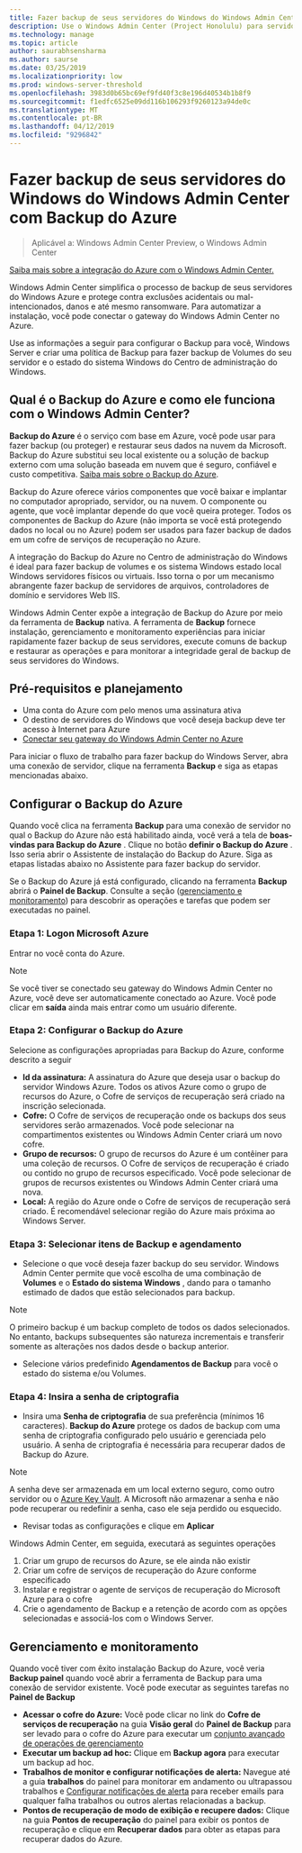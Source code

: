 ```yaml
---
title: Fazer backup de seus servidores do Windows do Windows Admin Center com Backup do Azure
description: Use o Windows Admin Center (Project Honolulu) para servidores de Backup do Windows com o Backup do Azure
ms.technology: manage
ms.topic: article
author: saurabhsensharma
ms.author: saurse
ms.date: 03/25/2019
ms.localizationpriority: low
ms.prod: windows-server-threshold
ms.openlocfilehash: 3983d0b65bc69ef9fd40f3c8e196d40534b1b8f9
ms.sourcegitcommit: f1edfc6525e09dd116b106293f9260123a94de0c
ms.translationtype: MT
ms.contentlocale: pt-BR
ms.lasthandoff: 04/12/2019
ms.locfileid: "9296842"
---
```

# Fazer backup de seus servidores do Windows do Windows Admin Center com Backup do Azure

>Aplicável a: Windows Admin Center Preview, o Windows Admin Center

[Saiba mais sobre a integração do Azure com o Windows Admin Center.](../plan/azure-integration-options.md)

Windows Admin Center simplifica o processo de backup de seus servidores do Windows Azure e protege contra exclusões acidentais ou mal-intencionados, danos e até mesmo ransomware. Para automatizar a instalação, você pode conectar o gateway do Windows Admin Center no Azure.

Use as informações a seguir para configurar o Backup para você, Windows Server e criar uma política de Backup para fazer backup de Volumes do seu servidor e o estado do sistema Windows do Centro de administração do Windows.

## Qual é o Backup do Azure e como ele funciona com o Windows Admin Center? 

**Backup do Azure** é o serviço com base em Azure, você pode usar para fazer backup (ou proteger) e restaurar seus dados na nuvem da Microsoft. Backup do Azure substitui seu local existente ou a solução de backup externo com uma solução baseada em nuvem que é seguro, confiável e custo competitiva.
[Saiba mais sobre o Backup do Azure](https://docs.microsoft.com/azure/backup/backup-overview).

Backup do Azure oferece vários componentes que você baixar e implantar no computador apropriado, servidor, ou na nuvem. O componente ou agente, que você implantar depende do que você queira proteger. Todos os componentes de Backup do Azure (não importa se você está protegendo dados no local ou no Azure) podem ser usados para fazer backup de dados em um cofre de serviços de recuperação no Azure.

A integração do Backup do Azure no Centro de administração do Windows é ideal para fazer backup de volumes e os sistema Windows estado local Windows servidores físicos ou virtuais. Isso torna o por um mecanismo abrangente fazer backup de servidores de arquivos, controladores de domínio e servidores Web IIS.

Windows Admin Center expõe a integração de Backup do Azure por meio da ferramenta de **Backup** nativa. A ferramenta de **Backup** fornece instalação, gerenciamento e monitoramento experiências para iniciar rapidamente fazer backup de seus servidores, execute comuns de backup e restaurar as operações e para monitorar a integridade geral de backup de seus servidores do Windows.

## Pré-requisitos e planejamento

- Uma conta do Azure com pelo menos uma assinatura ativa
- O destino de servidores do Windows que você deseja backup deve ter acesso à Internet para Azure
- [Conectar seu gateway do Windows Admin Center no Azure](azure-integration.md)

Para iniciar o fluxo de trabalho para fazer backup do Windows Server, abra uma conexão de servidor, clique na ferramenta **Backup** e siga as etapas mencionadas abaixo.

## Configurar o Backup do Azure
Quando você clica na ferramenta **Backup** para uma conexão de servidor no qual o Backup do Azure não está habilitado ainda, você verá a tela de **boas-vindas para Backup do Azure** . Clique no botão **definir o Backup do Azure** . Isso seria abrir o Assistente de instalação do Backup do Azure. Siga as etapas listadas abaixo no Assistente para fazer backup do servidor.

Se o Backup do Azure já está configurado, clicando na ferramenta **Backup** abrirá o **Painel de Backup**. Consulte a seção ([gerenciamento e monitoramento](#management-and-monitoring)) para descobrir as operações e tarefas que podem ser executadas no painel.

### Etapa 1: Logon Microsoft Azure
Entrar no você conta do Azure. 

> [!NOTE]
> Se você tiver se conectado seu gateway do Windows Admin Center no Azure, você deve ser automaticamente conectado ao Azure. Você pode clicar em **saída** ainda mais entrar como um usuário diferente.

### Etapa 2: Configurar o Backup do Azure
Selecione as configurações apropriadas para Backup do Azure, conforme descrito a seguir

 - **Id da assinatura:** A assinatura do Azure que deseja usar o backup do servidor Windows Azure. Todos os ativos Azure como o grupo de recursos do Azure, o Cofre de serviços de recuperação será criado na inscrição selecionada.
 - **Cofre:** O Cofre de serviços de recuperação onde os backups dos seus servidores serão armazenados. Você pode selecionar na compartimentos existentes ou Windows Admin Center criará um novo cofre.  
 - **Grupo de recursos:** O grupo de recursos do Azure é um contêiner para uma coleção de recursos. O Cofre de serviços de recuperação é criado ou contido no grupo de recursos especificado. Você pode selecionar de grupos de recursos existentes ou Windows Admin Center criará uma nova.
 - **Local:** A região do Azure onde o Cofre de serviços de recuperação será criado. É recomendável selecionar região do Azure mais próxima ao Windows Server.

### Etapa 3: Selecionar itens de Backup e agendamento

- Selecione o que você deseja fazer backup do seu servidor. Windows Admin Center permite que você escolha de uma combinação de **Volumes** e o **Estado do sistema Windows** , dando para o tamanho estimado de dados que estão selecionados para backup.

> [!NOTE]
> O primeiro backup é um backup completo de todos os dados selecionados. No entanto, backups subsequentes são natureza incrementais e transferir somente as alterações nos dados desde o backup anterior.

- Selecione vários predefinido **Agendamentos de Backup** para você o estado do sistema e/ou Volumes.

### Etapa 4: Insira a senha de criptografia

- Insira uma **Senha de criptografia** de sua preferência (mínimos 16 caracteres).  **Backup do Azure** protege os dados de backup com uma senha de criptografia configurado pelo usuário e gerenciada pelo usuário. A senha de criptografia é necessária para recuperar dados de Backup do Azure.

> [!NOTE]
> A senha deve ser armazenada em um local externo seguro, como outro servidor ou o [Azure Key Vault](https://docs.microsoft.com/azure/key-vault/quick-create-portal). A Microsoft não armazenar a senha e não pode recuperar ou redefinir a senha, caso ele seja perdido ou esquecido.

- Revisar todas as configurações e clique em **Aplicar**

Windows Admin Center, em seguida, executará as seguintes operações

1. Criar um grupo de recursos do Azure, se ele ainda não existir
2. Criar um cofre de serviços de recuperação do Azure conforme especificado
3. Instalar e registrar o agente de serviços de recuperação do Microsoft Azure para o cofre
4. Crie o agendamento de Backup e a retenção de acordo com as opções selecionadas e associá-los com o Windows Server.

## Gerenciamento e monitoramento

Quando você tiver com êxito instalação Backup do Azure, você veria **Backup painel** quando você abrir a ferramenta de Backup para uma conexão de servidor existente. Você pode executar as seguintes tarefas no **Painel de Backup**

- **Acessar o cofre do Azure:** Você pode clicar no link do **Cofre de serviços de recuperação** na guia **Visão geral** do **Painel de Backup** para ser levado para o cofre do Azure para executar um [conjunto avançado de operações de gerenciamento](https://docs.microsoft.com/azure/backup/backup-azure-manage-windows-server)
- **Executar um backup ad hoc:** Clique em **Backup agora** para executar um backup ad hoc. 
- **Trabalhos de monitor e configurar notificações de alerta:** Navegue até a guia **trabalhos** do painel para monitorar em andamento ou ultrapassou trabalhos e [Configurar notificações de alerta](https://docs.microsoft.com/azure/backup/backup-azure-manage-windows-server#configuring-notifications-for-alerts) para receber emails para qualquer falha trabalhos ou outros alertas relacionadas a backup.
- **Pontos de recuperação de modo de exibição e recupere dados:** Clique na guia **Pontos de recuperação** do painel para exibir os pontos de recuperação e clique em **Recuperar dados** para obter as etapas para recuperar dados do Azure.